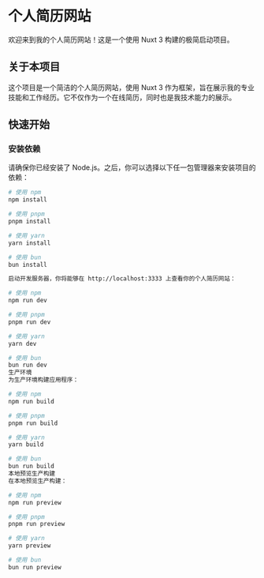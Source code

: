 # 个人简历网站

欢迎来到我的个人简历网站！这是一个使用 Nuxt 3 构建的极简启动项目。

## 关于本项目

这个项目是一个简洁的个人简历网站，使用 Nuxt 3 作为框架，旨在展示我的专业技能和工作经历。它不仅作为一个在线简历，同时也是我技术能力的展示。

## 快速开始

### 安装依赖

请确保你已经安装了 Node.js。之后，你可以选择以下任一包管理器来安装项目的依赖：

```bash
# 使用 npm
npm install

# 使用 pnpm
pnpm install

# 使用 yarn
yarn install

# 使用 bun
bun install

启动开发服务器，你将能够在 http://localhost:3333 上查看你的个人简历网站：

# 使用 npm
npm run dev

# 使用 pnpm
pnpm run dev

# 使用 yarn
yarn dev

# 使用 bun
bun run dev
生产环境
为生产环境构建应用程序：

# 使用 npm
npm run build

# 使用 pnpm
pnpm run build

# 使用 yarn
yarn build

# 使用 bun
bun run build
本地预览生产构建
在本地预览生产构建：

# 使用 npm
npm run preview

# 使用 pnpm
pnpm run preview

# 使用 yarn
yarn preview

# 使用 bun
bun run preview
